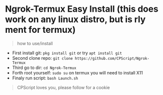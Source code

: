 # Ngrok-Termux Easy Install (this does work on any linux distro, but is rly ment for termux)
> how to use/install

* First install git: `pkg install git` or try `apt install git`
* Second clone repo: `git clone https://github.com/CPScript/Ngrok-Termux`
* Third go to dir:   `cd Ngrok-Termux`
* Forth root yourself: `sudo su` on termux you will need to install X11
* Finaly run script: `bash Launch.sh `

> CPScript loves you, please follow for a cookie
